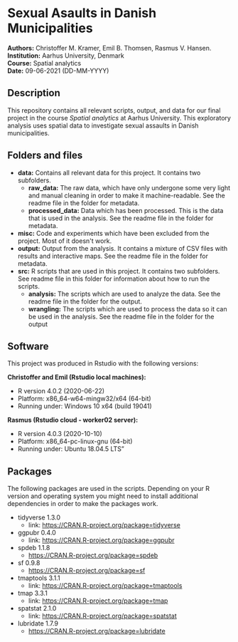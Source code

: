 # Sexual Asaults in Danish Municipalities
**Authors:** Christoffer M. Kramer, Emil B. Thomsen, Rasmus V. Hansen.  
**Institution:** Aarhus University, Denmark  
**Course:** Spatial analytics  
**Date:** 09-06-2021 (DD-MM-YYYY)  

## Description
This repository contains all relevant scripts, output, and data for our final project in the course _Spatial analytics_ at Aarhus University. This exploratory analysis uses spatial data to investigate sexual assaults in Danish municipalities.  
## Folders and files
- **data:** Contains all relevant data for this project. It contains two subfolders.  
  - **raw_data:** The raw data, which have only undergone some very light and manual cleaning in order to make it machine-readable. See the readme file in the folder for metadata. 
  - **processed_data:** Data which has been processed. This is the data that is used in the analysis. See the readme file in the folder for metadata. 
- **misc:** Code and experiments which have been excluded from the project. Most of it doesn't work.  
- **output:** Output from the analysis. It contains a mixture of CSV files with results and interactive maps. See the readme file in the folder for metadata.   
- **src:** R scripts that are used in this project. It contains two subfolders. See readme file in this folder for information about how to run the scripts.   
  - **analysis:** The scripts which are used to analyze the data. See the readme file in the folder for the output.  
  - **wrangling:** The scripts which are used to process the data so it can be used in the analysis. See the readme file in the folder for the output

## Software
This project was produced in Rstudio with the following versions:  

**Christoffer and Emil (Rstudio local machines):**
- R version 4.0.2 (2020-06-22) 
- Platform: x86_64-w64-mingw32/x64 (64-bit) 
- Running under: Windows 10 x64 (build 19041)  

**Rasmus (Rstudio cloud - worker02 server):** 
- R version 4.0.3 (2020-10-10)
- Platform: x86_64-pc-linux-gnu (64-bit) 
- Running under: Ubuntu 18.04.5 LTS”  

## Packages
The following packages are used in the scripts. Depending on your R version and operating system you might need to install additional dependencies in order to make the packages work.  
- tidyverse 1.3.0 
  - link: https://CRAN.R-project.org/package=tidyverse 
- ggpubr 0.4.0  
  - link: https://CRAN.R-project.org/package=ggpubr
- spdeb 1.1.8  
  - https://CRAN.R-project.org/package=spdeb
- sf 0.9.8  
  - https://CRAN.R-project.org/package=sf
- tmaptools 3.1.1  
   - link: https://CRAN.R-project.org/package=tmaptools
- tmap 3.3.1  
  - link: https://CRAN.R-project.org/package=tmap 
- spatstat 2.1.0
  - link: https://CRAN.R-project.org/package=spatstat
- lubridate 1.7.9
  - https://CRAN.R-project.org/package=lubridate

